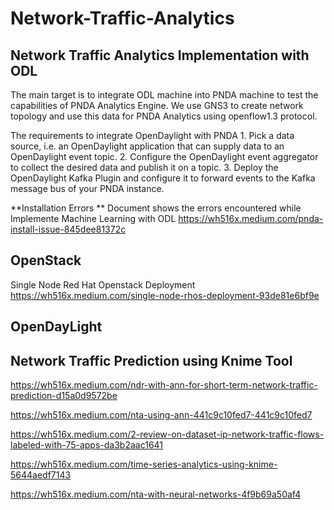 # Network-Traffic-Analytics

## Network Traffic Analytics Implementation with ODL


The main target is to integrate ODL machine into PNDA machine to test the capabilities of PNDA Analytics Engine. We use GNS3 to create network topology and use this data for PNDA Analytics using openflow1.3 protocol.

The requirements to integrate OpenDaylight with PNDA
    1.	Pick a data source, i.e. an OpenDaylight application that can supply data to an OpenDaylight event topic.
    2.	Configure the OpenDaylight event aggregator to collect the desired data and publish it on a topic.
    3.	Deploy the OpenDaylight Kafka Plugin and configure it to forward events to the Kafka message bus of your PNDA instance.


**Installation Errors
**
Document shows the errors encountered while Implemente Machine Learning with ODL
https://wh516x.medium.com/pnda-install-issue-845dee81372c

## OpenStack

Single Node Red Hat Openstack Deployment
https://wh516x.medium.com/single-node-rhos-deployment-93de81e6bf9e

## OpenDayLight

## Network Traffic Prediction using Knime Tool

https://wh516x.medium.com/ndr-with-ann-for-short-term-network-traffic-prediction-d15a0d9572be

https://wh516x.medium.com/nta-using-ann-441c9c10fed7-441c9c10fed7

https://wh516x.medium.com/2-review-on-dataset-ip-network-traffic-flows-labeled-with-75-apps-da3b2aac1641

https://wh516x.medium.com/time-series-analytics-using-knime-5644aedf7143

https://wh516x.medium.com/nta-with-neural-networks-4f9b69a50af4
